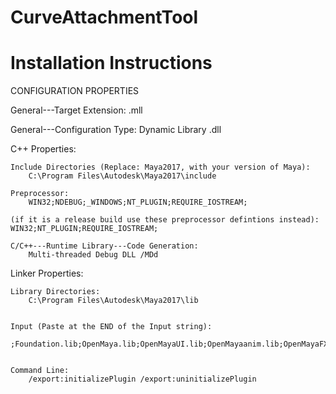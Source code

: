 # CurveAttachmentTool

# Installation Instructions

CONFIGURATION PROPERTIES


General---Target Extension:
	.mll


General---Configuration Type:
	Dynamic Library .dll


C++ Properties:

	Include Directories (Replace: Maya2017, with your version of Maya):
		C:\Program Files\Autodesk\Maya2017\include

	Preprocessor:
		WIN32;NDEBUG;_WINDOWS;NT_PLUGIN;REQUIRE_IOSTREAM;

	(if it is a release build use these preprocessor defintions instead): WIN32;NT_PLUGIN;REQUIRE_IOSTREAM;

	C/C++---Runtime Library---Code Generation:
		Multi-threaded Debug DLL /MDd



Linker Properties:


	Library Directories:
		C:\Program Files\Autodesk\Maya2017\lib


	Input (Paste at the END of the Input string):
		;Foundation.lib;OpenMaya.lib;OpenMayaUI.lib;OpenMayaanim.lib;OpenMayaFX.lib;OpenMayaRender.lib;Image.lib;opengl32.lib;glu32.lib;


	Command Line:
		/export:initializePlugin /export:uninitializePlugin
